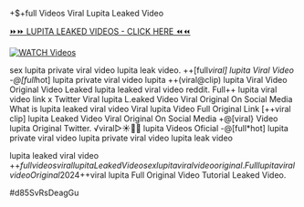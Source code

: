 +$+full Videos Viral Lupita Leaked Video


[⏩⏩ LUPITA LEAKED VIDEOS - CLICK HERE ⏪⏪](https://mov24.shop/watch/lupita)

[![WATCH Videos](https://i.imgur.com/dJHk4Zq.gif)](https://mov24.shop/watch/lupita)




























sex lupita private viral video lupita leak video. ++[full*viral] lupita Viral Video -@[full*hot] lupita private viral video lupita ++(viral@clip) lupita Viral Video
Original Video Leaked lupita leaked viral video reddit. Full++ lupita viral video link x Twitter Viral lupita L.eaked Video Viral Original On Social Media  What is lupita leaked viral video Viral lupita Video Full Original Link [++viral clip] lupita Leaked Video Viral Original On Social Media
+@[viral} Video lupita Original Twitter.
️√viral▷☀️👄💥 lupita Videos Oficial
-@[full*hot] lupita private viral video
lupita private viral video lupita leak video

lupita leaked viral video
+$+full videos viral lupita Leaked Video
sex lupita viral video original. Full lupita viral video Original 2024
+$+viral lupita Full Original Video Tutorial Leaked Video.


#d85SvRsDeagGu